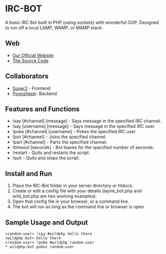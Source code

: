 IRC-BOT
=============
A basic IRC Bot built in PHP (using sockets) with wonderful OOP. 
Designed to run off a local LAMP, WAMP, or MAMP stack.

Web
-------
* [Our Official Website](http://wildphp.com)
* [The Source Code](https://github.com/pogosheep/IRC-Bot)

Collaborators
-------
* [Super3](http://super3.org) - Frontend
* [Pogosheep](https://plus.google.com/108868126361135455230/about)- Backend

Features and Functions
-------
* !say [#channel] [message] - Says message in the specified IRC channel.
* !say [username] [message] - Says message in the specified IRC user.
* !poke [#channel] [username] - Pokes the specified IRC user.
* !join [#channel] - Joins the specified channel.
* !part [#channel] - Parts the specified channel.
* !timeout [seconds] - Bot leaves for the specified number of seconds.
* !restart - Quits and restarts the script.
* !quit - Quits and stops the script. 
    
Install and Run
-------
1. Place the IRC-Bot folder in your server directory or htdocs. 
2. Create or edit a config file with your details 
    (layne_bot.php and wild_bot.php are two working examples).
3. Open that config file in your browser, or a command line.
4. The bot will run as long as the command line or browser is open. 

Sample Usage and Output
-------
    <random-user> !say #wildphp hello there
    <wildphp-bot> hello there
    <random-user> !poke #wildphp random-user
    * wildphp-bot pokes random-user